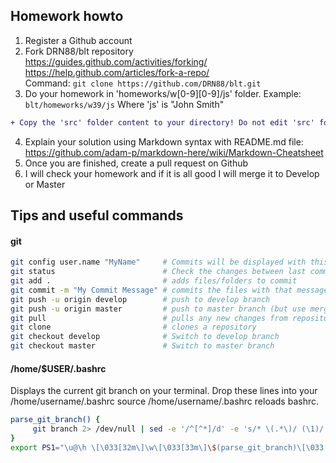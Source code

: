 ## Homework howto

1. Register a Github account
2. Fork DRN88/blt repository  
https://guides.github.com/activities/forking/  
https://help.github.com/articles/fork-a-repo/  
Command:
```git clone https://github.com/DRN88/blt.git```
3. Do your homework in 'homeworks/w[0-9][0-9]/js' folder. Example:
```blt/homeworks/w39/js``` Where 'js' is "John Smith"
```diff
+ Copy the 'src' folder content to your directory! Do not edit 'src' folder content.
```
4. Explain your solution using Markdown syntax with README.md file:   https://github.com/adam-p/markdown-here/wiki/Markdown-Cheatsheet
5. Once you are finished, create a pull request on Github
6. I will check your homework and if it is all good I will merge it to Develop or Master


## Tips and useful commands
#### git
```bash
git config user.name "MyName"     # Commits will be displayed with this uploader name - https://help.github.com/articles/setting-your-username-in-git/
git status                        # Check the changes between last commit vs newer changes
git add .                         # adds files/folders to commit
git commit -m "My Commit Message" # commits the files with that message
git push -u origin develop        # push to develop branch
git push -u origin master         # push to master branch (but use merge from develop instead)
git pull                          # pulls any new changes from repository
git clone                         # clones a repository
git checkout develop              # Switch to develop branch
git checkout master               # Switch to master branch
```
#### /home/$USER/.bashrc
Displays the current git branch on your terminal. Drop these lines into your /home/username/.bashrc
source /home/username/.bashrc reloads bashrc.
```bash
parse_git_branch() {
     git branch 2> /dev/null | sed -e '/^[^*]/d' -e 's/* \(.*\)/ (\1)/'
}
export PS1="\u@\h \[\033[32m\]\w\[\033[33m\]\$(parse_git_branch)\[\033[00m\] $ "
```
